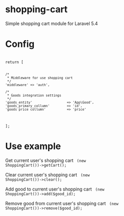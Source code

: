 # shopping-cart
Simple shopping cart module for Laravel 5.4

# Config
<code>
return [

	/*
	 * Middleware for use shopping cart
	 */
	'middleware' => 'auth',

	/*
	 * Goods integration settings
	 */
	'goods_entity'                  => 'App\Good',
	'goods_primary_collumn'         => 'id',
	'goods_price_collumn'           => 'price'



];
</code>

# Use example

Get current user's shopping cart
<code>
    (new ShoppingCart())->getCart();
</code>

Clear current user's shopping cart
<code>
    (new ShoppingCart())->clear();
</code>

Add good to current user's shopping cart
<code>
    (new ShoppingCart())->add($good_id);
</code>

Remove good from current user's shopping cart
<code>
    (new ShoppingCart())->remove($good_id);
</code>
